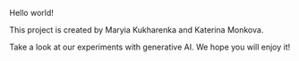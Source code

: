 Hello world!

This project is created by Maryia Kukharenka and Katerina Monkova.

Take a look at our experiments with generative AI. We hope you will enjoy it!
